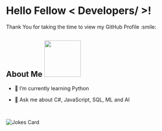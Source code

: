 <h1> Hello Fellow < Developers/ >! </h1>
  
<p align='center'>
  
</p>
<div size='20px'> Thank You for taking the time to view my GitHub Profile :smile: 
  
</div>

<h2> About Me <img src = "https://media0.giphy.com/media/KDDpcKigbfFpnejZs6/giphy.gif?cid=ecf05e47oy6f4zjs8g1qoiystc56cu7r9tb8a1fe76e05oty&rid=giphy.gif" width = 100px></h2>
  
- 🌱 I’m currently learning Python

- 💬 Ask me about C#, JavaScript, SQL, ML and AI

  
<br>	

![Jokes Card](https://readme-jokes.vercel.app/api?theme=tokyonight)

<br>

